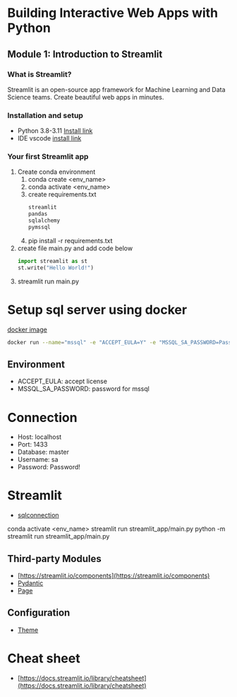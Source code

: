 # Building Interactive Web Apps with Python
## Module 1: Introduction to Streamlit
### What is Streamlit?
Streamlit is an open-source app framework for Machine Learning and Data Science teams. Create beautiful web apps in minutes.
### Installation and setup
- Python 3.8-3.11 [Install link](https://docs.anaconda.com/free/anaconda/install/windows/)
- IDE vscode [install link](https://code.visualstudio.com/)
### Your first Streamlit app
1. Create conda environment
   1. conda create <env_name>
   2. conda activate <env_name>
   3. create requirements.txt
      ```requirements.txt
      streamlit
      pandas
      sqlalchemy
      pymssql
      ```
   4. pip install -r requirements.txt
2. create file main.py and add code below
   ```python
   import streamlit as st
   st.write("Hello World!")
   ```
3. streamlit run main.py




# Setup sql server using docker
[docker image](https://hub.docker.com/_/microsoft-mssql-server)
```bash
docker run --name="mssql" -e "ACCEPT_EULA=Y" -e "MSSQL_SA_PASSWORD=Password!" -p 1433:1433 -d mcr.microsoft.com/mssql/server:2022-latest
```
## Environment
- ACCEPT_EULA: accept license
- MSSQL_SA_PASSWORD: password for mssql

# Connection
- Host: localhost
- Port: 1433
- Database: master
- Username: sa
- Password: Password!

# Streamlit
- [sqlconnection](https://docs.streamlit.io/library/api-reference/connections/st.connections.sqlconnection)



conda activate <env_name>
streamlit run streamlit_app/main.py
python -m streamlit run streamlit_app/main.py

## Third-party Modules
- [https://streamlit.io/components](https://streamlit.io/components)
- [Pydantic](https://github.com/lukasmasuch/streamlit-pydantic)
- [Page](https://github.com/blackary/st_pages)


## Configuration
- [Theme](https://docs.streamlit.io/library/advanced-features/theming)

# Cheat sheet
- [https://docs.streamlit.io/library/cheatsheet](https://docs.streamlit.io/library/cheatsheet)
